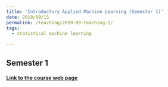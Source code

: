 ```yaml
---
title: 'Introductory Applied Machine Learning (Semester 1)'
date: 2019/09/15
permalink: /teaching/2019-09-teaching-1/
tags:
  - statistical machine learning

---
```

Semester 1
---

#### [Link to the course web page](https://www.inf.ed.ac.uk/teaching/courses/iaml/)
